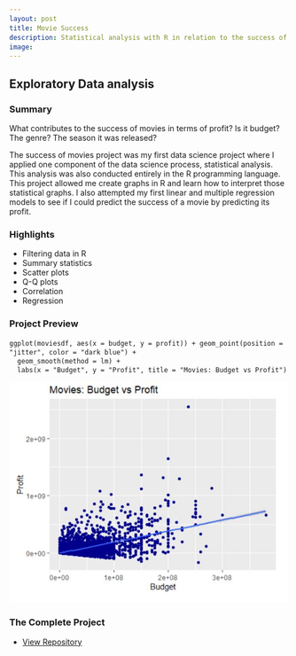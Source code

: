 ```yaml
---
layout: post
title: Movie Success
description: Statistical analysis with R in relation to the success of movies.
image:
---
```




## Exploratory Data analysis

### Summary
What contributes to the success of movies in terms of profit? Is it budget? The genre? The season it was released?

The success of movies project was my first data science project where I applied one component of the data science process, statistical analysis. This analysis was also conducted entirely in the R programming language. This project allowed me create graphs in R and learn how to interpret those statistical graphs. I also attempted my first linear and multiple regression models to see if I could predict the success of a movie by predicting its profit.

### Highlights
* Filtering data in R
* Summary statistics
* Scatter plots
* Q-Q plots
* Correlation
* Regression

### Project Preview
```
ggplot(moviesdf, aes(x = budget, y = profit)) + geom_point(position = "jitter", color = "dark blue") +
  geom_smooth(method = lm) +
  labs(x = "Budget", y = "Profit", title = "Movies: Budget vs Profit")
```

![Movie Budget vs Profit](/assets/images/moviebudget.jpg)

### The Complete Project
<section id="Repository">
	<div class="inner">
    <ul class="actions fit small">
      <li><a href="https://github.com/Torreylee1028/Movie-Success" class="button small">View Repository</a></li>
    </ul>
	</div>
</section>
